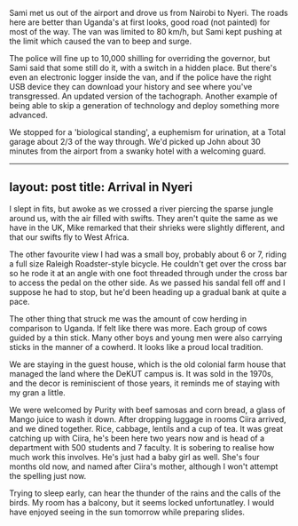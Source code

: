 Sami met us out of the airport and drove us from Nairobi to Nyeri. The roads here are better than Uganda's at first looks, good road (not painted) for most of the way. The van was limited to 80 km/h, but Sami kept pushing at the limit which caused the van to beep and surge.

The police will fine up to 10,000 shilling for overriding the governor, but Sami said that some still do it, with a switch in a hidden place. But there's even an electronic logger inside the van, and if the police have the right USB device they can download your history and see where you've transgressed. An updated version of the tachograph. Another example of being able to skip a generation of technology and deploy something more advanced.

We stopped for a 'biological standing', a euphemism for urination, at a Total garage about 2/3 of the way through. We'd picked up John about 30 minutes from the airport from a swanky hotel with a welcoming guard.

---
layout: post
title: Arrival in Nyeri
---

I slept in fits, but awoke as we crossed a river piercing the sparse jungle around us, with the air filled with swifts. They aren't quite the same as we have in the UK, Mike remarked that their shrieks were slightly different, and that our swifts fly to West Africa.

The other favourite view I had was a small boy, probably about 6 or 7, riding a full size Raleigh Roadster-style bicycle. He couldn't get over the cross bar so he rode it at an angle with one foot threaded through under the cross bar to access the pedal on the other side. As we passed his sandal fell off and I suppose he had to stop, but he'd been heading up a gradual bank at quite a pace.

The other thing that struck me was the amount of cow herding in comparison to Uganda. If felt like there was more. Each group of cows guided by a thin stick. Many other boys and young men were also carrying sticks in the manner of a cowherd. It looks like a proud local tradition.

We are staying in the guest house, which is the old colonial farm house that managed the land where the DeKUT campus is. It was sold in the 1970s, and the decor is reminiscient of those years, it reminds me of staying with my gran a little.

We were welcomed by Purity with beef samosas and corn bread, a glass of Mango juice to wash it down. After dropping luggage in rooms Ciira arrived, and we dined together. Rice, cabbage, lentils and a cup of tea. It was great catching up with Ciira, he's been here two years now and is head of a department with 500 students and 7 faculty. It is sobering to realise how much work this involves. He's just had a baby girl as well. She's four months old now, and named after Ciira's mother, although I won't attempt the spelling just now.

Trying to sleep early, can hear the thunder of the rains and the calls of the birds. My room has a balcony, but it seems locked unfortunatley. I would have enjoyed seeing in the sun tomorrow while preparing slides.

